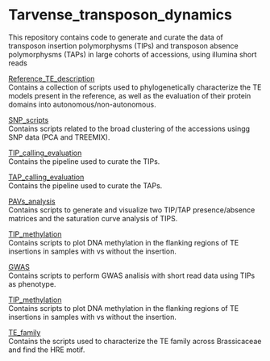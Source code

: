 # Tarvense_transposon_dynamics

This repository contains code to generate and curate the data of transposon insertion polymorphysms (TIPs) and transposon absence polymorphysms (TAPs) in large cohorts of accessions, using illumina short reads

[Reference_TE_description](https://github.com/acontrerasg/Tarvense_transposon_dynamics/tree/main/Reference_TE_description) <br/>
Contains  a collection of scripts used to  phylogenetically characterize the TE models present in the reference, as well as the evaluation of their protein domains into autonomous/non-autonomous. 

[SNP_scripts](https://github.com/acontrerasg/Tarvense_transposon_dynamics/tree/main/SNP_scripts) <br/>
Contains scripts related to the broad clustering of the accessions usingg SNP data (PCA and TREEMIX).

[TIP_calling_evaluation](https://github.com/acontrerasg/Tarvense_transposon_dynamics/tree/main/TIP_calling_evaluation) <br/>
Contains the pipeline used to curate the TIPs.  

[TAP_calling_evaluation](https://github.com/acontrerasg/Tarvense_transposon_dynamics/tree/main/TAP_calling_evaluation) <br/>
Contains the pipeline used to curate the TAPs.

[PAVs_analysis](https://github.com/acontrerasg/Tarvense_transposon_dynamics/tree/main/PAVs_analysis) <br/>
Contains scripts to generate and visualize two TIP/TAP presence/absence matrices and the saturation curve analysis of TIPS.

[TIP_methylation](https://github.com/acontrerasg/Tarvense_transposon_dynamics/tree/main/TIP_methylation) <br/>
Contains scripts to plot DNA methylation in the flanking regions of TE insertions in samples with vs without the insertion.

[GWAS](https://github.com/acontrerasg/Tarvense_transposon_dynamics/tree/main/GWAS) <br/>
Contains scripts to perform GWAS analisis with short read data using TIPs as phenotype. 

[TIP_methylation](https://github.com/acontrerasg/Tarvense_transposon_dynamics/tree/main/TIP_methylation) <br/>
Contains scripts to plot DNA methylation in the flanking regions of TE insertions in samples with vs without the insertion.

[TE_family](https://github.com/acontrerasg/Tarvense_transposon_dynamics/tree/main/TE_family) <br/>
Contains the scripts used to characterize the TE family across Brassicaceae and find the HRE motif. 

